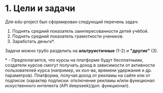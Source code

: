 # 1. Цели и задачи

Для edu-project был сформирован следующий перечень задач:

1. Поднять средний показатель заинтересованности детей учёбой.
2. Поднять средний показатель грамотности учеников.
3. Заработать деньги\*.

Задачи можно грубо разделить на **альтруистичные** (1-2) и **"другие"** (3).

\* - Предполагается, что курсы на платформе будут бесплатными, создатели курсов смогут получать доход в зависимости от активности пользователей курса (например, их кол-ва, времени удержания и др. параметров). Платформа, получая доход от рекламы на сайте или от подписок (характер подписки: отключение рекламы и/или функционал искуственного интелекта (API deepseek)/доп. функционал).
